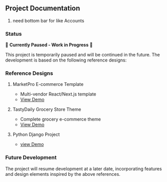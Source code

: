 ## Project Documentation

1. need bottom bar for like Accounts

### Status

🚧 **Currently Paused - Work in Progress** 🚧

This project is temporarily paused and will be continued in the future. The development is based on the following reference designs:

### Reference Designs

1. MarketPro E-commerce Template

   - Multi-vendor React/Next.js template
   - [View Demo](https://preview.themeforest.net/item/marketpro-ecommerce-multivendor-react-next-js-template-multipurpose/full_screen_preview/55332798)

2. TastyDaily Grocery Store Theme

   - Complete grocery e-commerce theme
   - [View Demo](https://preview.themeforest.net/item/tastydaily-grocery-store-food-woocommerce-theme/full_screen_preview/48790891)

3. Python Django Project
   - [view Demo](https://preview.themeforest.net/item/nest-multivendor-python-django-ecommerce-template/full_screen_preview/38128648?_ga=2.96019100.1005640639.1739062497-2089600239.1736700662&_gac=1.19829450.1736941305.Cj0KCQiA1p28BhCBARIsADP9HrN_2sgmrN4Rpm2keNKHnFVTzndNkY1Nh-FU9I6WH3FvmCYjn3cAccUaAjUQEALw_wcB)

### Future Development

The project will resume development at a later date, incorporating features and design elements inspired by the above references.
